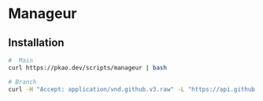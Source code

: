 # Manageur
<!-- TODO on start compare repo-aliasess, repo-bashrc with real-aliases, real..... -> can save (new branch commit) -->
## Installation


```bash
#  Main
curl https://pkao.dev/scripts/manageur | bash

# Branch
curl -H "Accept: application/vnd.github.v3.raw" -L "https://api.github.com/repos/pkaodev/Manageur/contents/scripts/setup_with_curl_zip.bash?ref=<__BRANCH__>" | bash
```
